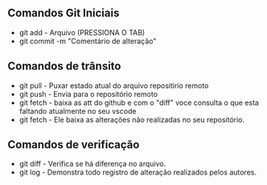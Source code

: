 ## Comandos Git Iniciais
* git add - Arquivo (PRESSIONA O TAB)
* git commit -m "Comentário de alteração"

## Comandos de trânsito
* git pull - Puxar estado atual do arquivo repositirio remoto
* git push - Envia para o repositório remoto
* git fetch - baixa as att do github e com o "diff" voce consulta o que esta faltando atualmente no seu vscode
* git fetch - Ele baixa as alterações não realizadas no seu repositório. 

## Comandos de verificação
* git diff - Verifica se há diferença no arquivo. 
* git log - Demonstra todo registro de alteração realizados pelos autores. 
